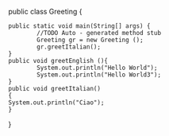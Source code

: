 
public class Greeting {

    public static void main(String[] args) {
            //TODO Auto - generated method stub
            Greeting gr = new Greeting ();
            gr.greetItalian();
    }
    public void greetEnglish (){
            System.out.println("Hello World");
            System.out.println("Hello World3");
    }
    public void greetItalian()
    {
    System.out.println("Ciao");
    }
}